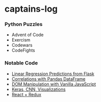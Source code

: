 # captains-log

### Python Puzzles
- Advent of Code
- Exercism
- Codewars
- CodeFights

### Notable Code
- [Linear Regression Predictions from Flask](/2018/04/2018-04-10)
- [Correlations with Pandas DataFrame](/2018/04/2018-04-17)
- [DOM Manipulation with Vanilla JavaScript](/2018/04/2018-04-24)
- [Keras, CNN, Visualizations](/2018/05/2018-05-02-keras.ipynb)
- [React + Redux](2018/05/2018-05-05-react-redux)
